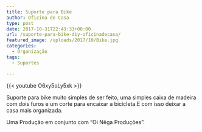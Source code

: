 ```yaml
---
title: Suporte para Bike
author: Oficina de Casa
type: post
date: 2017-10-31T22:43:33+00:00
url: /suporte-para-bike-diy-oficinadecasa/
featured_image: /uploads/2017/10/Bike.jpg
categories:
  - Organização
tags:
  - Suportes

---
```

{{< youtube O6xy5oLy5xk >}}



Suporte para bike muito simples de ser feito, uma simples caixa de madeira com dois furos e um corte para encaixar a bicicleta.E com isso deixar a casa mais organizada.

Uma Produção em conjunto com &#8220;Oi Nêga Produções&#8221;.
